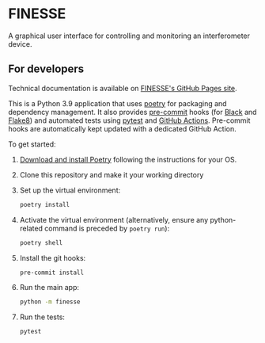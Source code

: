# FINESSE

A graphical user interface for controlling and monitoring an interferometer device.

## For developers

Technical documentation is available on [FINESSE's GitHub Pages site](https://imperialcollegelondon.github.io/FINESSE/).

This is a Python 3.9 application that uses [poetry](https://python-poetry.org) for
packaging and dependency management. It also provides
[pre-commit](https://pre-commit.com/) hooks (for
[Black](https://black.readthedocs.io/en/stable/) and
[Flake8](https://flake8.pycqa.org/en/latest/)) and automated tests using
[pytest](https://pytest.org/) and [GitHub Actions](https://github.com/features/actions).
Pre-commit hooks are automatically kept updated with a dedicated GitHub Action.

To get started:

1. [Download and install Poetry](https://python-poetry.org/docs/#installation) following the instructions for your OS.
1. Clone this repository and make it your working directory
1. Set up the virtual environment:

   ```bash
   poetry install
   ```

1. Activate the virtual environment (alternatively, ensure any python-related command is preceded by `poetry run`):

   ```bash
   poetry shell
   ```

1. Install the git hooks:

   ```bash
   pre-commit install
   ```

1. Run the main app:

   ```bash
   python -m finesse
   ```

1. Run the tests:

   ```bash
   pytest
   ```
